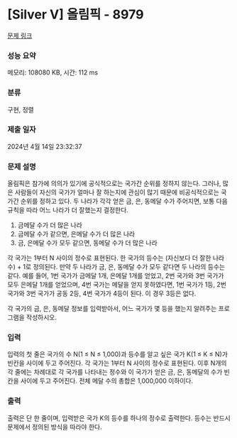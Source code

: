 # [Silver V] 올림픽 - 8979 

[문제 링크](https://www.acmicpc.net/problem/8979) 

### 성능 요약

메모리: 108080 KB, 시간: 112 ms

### 분류

구현, 정렬

### 제출 일자

2024년 4월 14일 23:32:37

### 문제 설명

<p>올림픽은 참가에 의의가 있기에 공식적으로는 국가간 순위를 정하지 않는다. 그러나, 많은 사람들이 자신의 국가가 얼마나 잘 하는지에 관심이 많기 때문에 비공식적으로는 국가간 순위를 정하고 있다. 두 나라가 각각 얻은 금, 은, 동메달 수가 주어지면, 보통 다음 규칙을 따라 어느 나라가 더 잘했는지 결정한다.</p>

<ol>
	<li>금메달 수가 더 많은 나라 </li>
	<li>금메달 수가 같으면, 은메달 수가 더 많은 나라</li>
	<li>금, 은메달 수가 모두 같으면, 동메달 수가 더 많은 나라 </li>
</ol>

<p>각 국가는 1부터 N 사이의 정수로 표현된다. 한 국가의 등수는 (자신보다 더 잘한 나라 수) + 1로 정의된다. 만약 두 나라가 금, 은, 동메달 수가 모두 같다면 두 나라의 등수는 같다. 예를 들어, 1번 국가가 금메달 1개, 은메달 1개를 얻었고, 2번 국가와 3번 국가가 모두 은메달 1개를 얻었으며, 4번 국가는 메달을 얻지 못하였다면, 1번 국가가 1등, 2번 국가와 3번 국가가 공동 2등, 4번 국가가 4등이 된다. 이 경우 3등은 없다. </p>

<p>각 국가의 금, 은, 동메달 정보를 입력받아서, 어느 국가가 몇 등을 했는지 알려주는 프로그램을 작성하시오. </p>

### 입력 

 <p>입력의 첫 줄은 국가의 수 N(1 ≤ N ≤ 1,000)과 등수를 알고 싶은 국가 K(1 ≤ K ≤ N)가 빈칸을 사이에 두고 주어진다. 각 국가는 1부터 N 사이의 정수로 표현된다. 이후 N개의 각 줄에는 차례대로 각 국가를 나타내는 정수와 이 국가가 얻은 금, 은, 동메달의 수가 빈칸을 사이에 두고 주어진다. 전체 메달 수의 총합은 1,000,000 이하이다.</p>

### 출력 

 <p>출력은 단 한 줄이며, 입력받은 국가 K의 등수를 하나의 정수로 출력한다. 등수는 반드시 문제에서 정의된 방식을 따라야 한다. </p>

